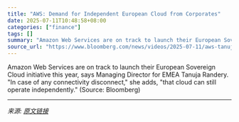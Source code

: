 ```yaml
---
title: "AWS: Demand for Independent European Cloud from Corporates"
date: 2025-07-11T10:48:58+08:00
categories: ["finance"]
tags: []
summary: "Amazon Web Services are on track to launch their European Sovereign Cloud initiative this year, says Managing Director for EMEA Tanuja Randery. \"In case of any connectivity disconnect,\" she adds, \"tha"
source_url: "https://www.bloomberg.com/news/videos/2025-07-11/aws-tanuja-randery-on-european-cloud-demand-video"
---
```


Amazon Web Services are on track to launch their European Sovereign Cloud initiative this year, says Managing Director for EMEA Tanuja Randery. "In case of any connectivity disconnect," she adds, "that cloud can still operate independently." (Source: Bloomberg)

---

*来源: [原文链接](https://www.bloomberg.com/news/videos/2025-07-11/aws-tanuja-randery-on-european-cloud-demand-video)*
